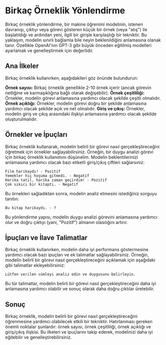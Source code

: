# Birkaç Örneklik Yönlendirme

Birkaç örneklik yönlendirme, bir makine öğrenimi modelinin, istenen davranışı, çıktıyı veya görevi gösteren küçük bir örnek (veya "atış") ile başlatıldığı ve ardından yeni, ilgili bir girişle karşılaştığı bir tekniktir. Bu yaklaşım, modelin sınırlı bağlamla bile neyin beklenildiğini anlamasına olanak tanır. Özellikle OpenAI'nın GPT-3 gibi büyük önceden eğitilmiş modelleri ayarlamak ve genelleştirmek için değerlidir.

## Ana İlkeler

Birkaç örneklik kullanırken, aşağıdakileri göz önünde bulundurun:

**Örnek sayısı:** Birkaç örneklik genellikle 2-10 örnek içerir (ancak görevin netliğine ve karmaşıklığına bağlı olarak değişebilir).
**Örnek çeşitliliği:** Örnekler, modelin görevi anlamasına yardımcı olacak şekilde çeşitli olmalıdır.
**Örnek açıklığı:** Örnekler, modelin görevi doğru bir şekilde anlamasına yardımcı olacak şekilde açık ve net olmalıdır.
**Giriş ve çıkış:** Örnekler, modelin giriş ve çıkış arasındaki ilişkiyi anlamasına yardımcı olacak şekilde oluşturulmalıdır.

## Örnekler ve İpuçları

Birkaç örneklik kullanarak, modelin belirli bir görevi nasıl gerçekleştireceğini öğretmek için örnekler sağlayabilirsiniz. Örneğin, bir duygu analizi görevi için birkaç örneklik kullanımını düşünelim. Modelin beklentilerinizi anlamasına yardımcı olacak bazı etiketli giriş/çıkış çiftleri sağlarsınız:

```
Film harikaydı! - Pozitif
Yemekler hiç hoşuma gitmedi. - Negatif
Harika tatil, harika zaman geçirdim! - Pozitif
Çok sıkıcı bir kitaptı. - Negatif
```

Bu örnekleri sağladıktan sonra, modelin analiz etmesini istediğiniz sorguyu tanıtın:

```
Bu kitap harikaydı. - ?
```

Bu yönlendirme yapısı, modelin duygu analizi görevini anlamasına yardımcı olur ve doğru çıktıyı (yani, "Pozitif") almanın olasılığını artırır.

## İpuçları ve İlave Talimatlar

Birkaç örneklik kullanırken, modelin daha iyi performans göstermesine yardımcı olacak bazı ipuçları ve ek talimatlar sağlayabilirsiniz. Örneğin, modelin belirli bir görevi nasıl gerçekleştireceğini açıklamak için aşağıdaki gibi talimatlar ekleyebilirsiniz:

```
Lütfen verilen cümleyi analiz edin ve duygusunu belirleyin.
```

Bu tür talimatlar, modelin belirli bir görevi nasıl gerçekleştireceğini daha iyi anlamasına yardımcı olabilir ve sonuç olarak daha doğru çıktılar üretebilir.

## Sonuç

Birkaç örneklik, modelin belirli bir görevi nasıl gerçekleştireceğini öğrenmesine yardımcı olabilecek etkili bir tekniktir. Hatırlanması gereken önemli noktalar şunlardır: örnek sayısı, örnek çeşitliliği, örnek açıklığı ve giriş/çıkış ilişkisi. Bu ilkeleri ve ipuçlarını takip ederek, modelinizi daha iyi eğitebilir ve genelleştirebilirsiniz.
